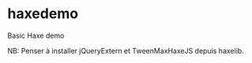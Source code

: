 haxedemo
========

Basic Haxe demo

NB: Penser à installer jQueryExtern et TweenMaxHaxeJS depuis haxelib.
